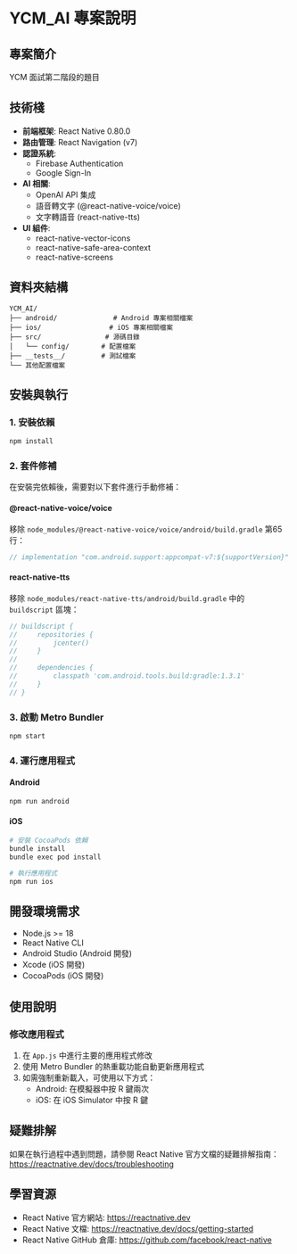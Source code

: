 # YCM_AI 專案說明

## 專案簡介
YCM 面試第二階段的題目

## 技術棧
- **前端框架**: React Native 0.80.0
- **路由管理**: React Navigation (v7)
- **認證系統**: 
  - Firebase Authentication
  - Google Sign-In
- **AI 相關**:
  - OpenAI API 集成
  - 語音轉文字 (@react-native-voice/voice)
  - 文字轉語音 (react-native-tts)
- **UI 組件**:
  - react-native-vector-icons
  - react-native-safe-area-context
  - react-native-screens

## 資料夾結構
```
YCM_AI/
├── android/              # Android 專案相關檔案
├── ios/                 # iOS 專案相關檔案
├── src/                # 源碼目錄
│   └── config/        # 配置檔案
├── __tests__/         # 測試檔案
└── 其他配置檔案
```

## 安裝與執行

### 1. 安裝依賴
```bash
npm install
```

### 2. 套件修補
在安裝完依賴後，需要對以下套件進行手動修補：

#### @react-native-voice/voice
移除 `node_modules/@react-native-voice/voice/android/build.gradle` 第65行：
```gradle
// implementation "com.android.support:appcompat-v7:${supportVersion}"
```

#### react-native-tts
移除 `node_modules/react-native-tts/android/build.gradle` 中的 `buildscript` 區塊：
```gradle
// buildscript {
//     repositories {
//         jcenter()
//     }
// 
//     dependencies {
//         classpath 'com.android.tools.build:gradle:1.3.1'
//     }
// }
```

### 3. 啟動 Metro Bundler
```bash
npm start
```

### 4. 運行應用程式

#### Android
```bash
npm run android
```

#### iOS
```bash
# 安裝 CocoaPods 依賴
bundle install
bundle exec pod install

# 執行應用程式
npm run ios
```

## 開發環境需求
- Node.js >= 18
- React Native CLI
- Android Studio (Android 開發)
- Xcode (iOS 開發)
- CocoaPods (iOS 開發)

## 使用說明

### 修改應用程式
1. 在 `App.js` 中進行主要的應用程式修改
2. 使用 Metro Bundler 的熱重載功能自動更新應用程式
3. 如需強制重新載入，可使用以下方式：
   - Android: 在模擬器中按 R 鍵兩次
   - iOS: 在 iOS Simulator 中按 R 鍵

## 疑難排解
如果在執行過程中遇到問題，請參閱 React Native 官方文檔的疑難排解指南：
https://reactnative.dev/docs/troubleshooting

## 學習資源
- React Native 官方網站: https://reactnative.dev
- React Native 文檔: https://reactnative.dev/docs/getting-started
- React Native GitHub 倉庫: https://github.com/facebook/react-native
